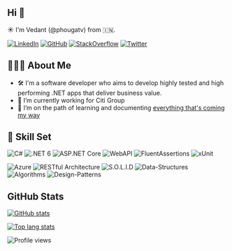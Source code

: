 ## Hi 👋
☀️ I'm Vedant (@phougatv) from 🇮🇳.

[![LinkedIn](https://img.shields.io/badge/-LinkedIn-%230e76a8?style=flat&logo=linkedin&logoColor=white)](https://www.linkedin.com/in/phougatv/) 
[![GitHub](https://img.shields.io/badge/-GitHub-%2324292f?style=flat&logo=github)](https://github.com/phougatv) 
[![StackOverflow](https://img.shields.io/badge/-StackOverflow-2b2b2b?style=flat&logo=stackoverflow)](https://stackoverflow.com/users/3591973/phougatv) 
[![Twitter](https://img.shields.io/badge/-Twitter-00acee?style=flat&logo=twitter&logoColor=white)](https://twitter.com/phougatv)

## 👨🏻‍💻 About Me
- 🛠️ I'm a software developer who aims to develop highly tested and high performing .NET apps that deliver business value.
- 🔭 I’m currently working for Citi Group
- 🌱 I’m on the path of learning and documenting [everything that's coming my way](https://github.com/phougatv/interview-preparation/wiki)

## 🧰 Skill Set
![C#](https://img.shields.io/badge/-C%23-1b1b1b?style=flat&logo=csharp&logoColor=brightgreen)
![.NET 6](https://img.shields.io/badge/-.NET%206-1b1b1b?style=flat&logo=dotnet&logoColor=blueviolet)
![ASP.NET Core](https://img.shields.io/badge/-ASP.NET%20Core-1b1b1b?style=flat&logo=dotnet&logoColor=blueviolet)
![WebAPI](https://img.shields.io/badge/-WebAPI-1b1b1b?style=flat&logo=dotnet&logoColor=blueviolet)
![FluentAssertions](https://img.shields.io/badge/-FluentAssertions-1b1b1b?style=flat&logo=dotnet&logoColor=blueviolet)
![xUnit](https://img.shields.io/badge/-xUnit-1b1b1b?style=flat&logo=dotnet&logoColor=blueviolet)

![Azure](https://img.shields.io/badge/-Azure-1b1b1b?style=flat&logo=microsoftazure&logoColor=blue)
![RESTful Architecture](https://img.shields.io/badge/-RESTful%20Architecture-1b1b1b?style=flat&logo=json&logoColor=white)
![S.O.L.I.D](https://img.shields.io/badge/-SOLID--Principles-1b1b1b?style=flat)
![Data-Structures](https://img.shields.io/badge/-Data--Structures-1b1b1b?style=flat)
![Algorithms](https://img.shields.io/badge/-Algorithms-1b1b1b?style=flat)
![Design-Patterns](https://img.shields.io/badge/-Design--Patterns-1b1b1b?style=flat)

## GitHub Stats
[![GitHub stats](https://github-readme-stats.vercel.app/api?username=phougatv&show_icons=true&theme=github_dark)](https://github-readme-stats.vercel.app/api?username=phougatv&show_icons=true&theme=github_dark)

[![Top lang stats](https://github-readme-stats.vercel.app/api/top-langs/?username=phougatv&theme=github_dark)](https://github-readme-stats.vercel.app/api/top-langs/?username=phougatv&theme=github_dark)

![Profile views](https://komarev.com/ghpvc/?username=phougatv&color=brightgreen)

<!--
**phougatv/phougatv** is a ✨ _special_ ✨ repository because its `README.md` (this file) appears on your GitHub profile.

Here are some ideas to get you started:

- 🔭 I’m currently working on ...
- 🌱 I’m currently learning ...
- 👯 I’m looking to collaborate on ...
- 🤔 I’m looking for help with ...
- 💬 Ask me about ...
- 📫 How to reach me: ...
- 😄 Pronouns: ...
- ⚡ Fun fact: ...
-->
